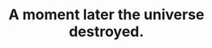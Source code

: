 ---
title: "A moment later the universe destroyed."
linked:
  - _fragments/shit-the-monkeys-gone-self-aware.md
  - _bookmarks/timeline-of-the-far-future.md
tags:
  - Fragment
---